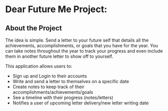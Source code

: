 # Dear Future Me Project:

## About the Project

The idea is simple. Send a letter to your future self that details all the achievements, accomplishments, or goals that you have for the year. You can take notes throughout the year to track your progress and even include them in another future letter to show off to yourself.

This application allows users to:
- Sign up and Login to their accounts
- Write and send a letter to themselves on a specific date
- Create notes to keep track of their accomplishments/achievements/goals
- See a timeline with their progress (notes/letters)
- Notifies a user of upcoming letter delivery/new letter writing date

